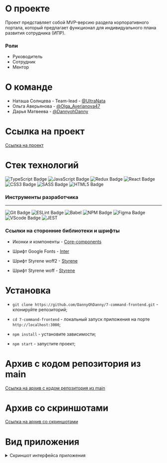 # О проекте

Проект представляет собой MVP-версию раздела корпоративного портала, который предлагает функционал для индивидуального плана развития сотрудника (ИПР).

### Роли

- Руководитель
- Сотрудник
- Ментор

# О команде

- Наташа Солнцева - Team-lead - [@UltraNata](https://t.me/UltraNata)
- Ольга Аверьянова - [@Olga_Averianova47](https://t.me/Olga_Averianova47)
- Дарья Матвеева - [@DannyohDanny](https://t.me/DannyohDanny)

# Ссылка на проект

[Ссылка на проект](https://main--resonant-cactus-89987a.netlify.app/)

# Стек технологий

<div> 
 <img src="https://img.shields.io/badge/TypeScript-%23404d59.svg?style=for-the-badge&logo=typescript&logoColor=blue" alt="TypeScript Badge" />
<img src="https://img.shields.io/badge/javascript-%23404d59.svg?style=for-the-badge&logo=javascript&logoColor=%23F7DF1E" alt="JavaScript Badge" />
<img src="https://img.shields.io/badge/Redux-%23404d59.svg?style=for-the-badge&logo=Redux&logoColor=violet" alt="Redux Badge" /> 
<img src="https://img.shields.io/badge/react-%23404d59.svg?style=for-the-badge&logo=react&logoColor=%2361DAFB" alt="React Badge" />
<img src="https://img.shields.io/badge/css3-%23404d59.svg?style=for-the-badge&logo=css3&logoColor=lightblue" alt="CSS3 Badge" />
<img src="https://img.shields.io/badge/SASS-%23404d59.svg?style=for-the-badge&logo=SASS&logoColor=hotpink" alt="SASS Badge" />
<img src="https://img.shields.io/badge/html5-%23404d59.svg?style=for-the-badge&logo=html5&logoColor=orange" alt="HTML5 Badge" />

 </div>

### Инструменты разработчика

---

<div id="general" style="display: inline">
  <img src="https://img.shields.io/badge/git-%23404d59.svg?style=for-the-badge&logo=git&logoColor=red" alt="Git Badge" />
  <img src="https://img.shields.io/badge/ESLint-%23404d59?style=for-the-badge&logo=eslint&logoColor=violet" alt="ESLint Badge" />
  <img src="https://img.shields.io/badge/babel-%23404d59?style=for-the-badge&logo=vscode&logoColor=white" alt="Babel" />
  <img src="https://img.shields.io/badge/NPM-%23404d59?style=for-the-badge&logo=npm&logoColor=red" alt="NPM Badge" />
  <img src="https://img.shields.io/badge/figma-%23404d59.svg?style=for-the-badge&logo=figma&logoColor=purple" alt="Figma Badge" />
  <img src="https://img.shields.io/badge/vscode-%23404d59?style=for-the-badge&logo=vscode&logoColor=white" alt="VScode Badge" />
    <img src="https://img.shields.io/badge/jest-%23404d59?style=for-the-badge&logo=vscode&logoColor=white" alt="JEST" />

### Ссылки на сторонние библиотеки и шрифты

- Иконки и компоненты - [Core-components](https://core-ds.github.io/core-components/master/?path=/docs/guidelines-accessibility-forms--docs)

- Шрифт Google Fonts - [Inter](https://fonts.google.com/specimen/Inter)
- Шрифт Styrene woff2 - [Styrene](https://alfabank.servicecdn.ru/media/fonts/styrene-ui/styrene-ui_regular.woff2)
- Шрифт Styrene woff - [Styrene](https://alfabank.servicecdn.ru/media/fonts/styrene-ui/styrene-ui_regular.woff)

# Установка

- `git clone https://github.com/DannyOhDanny/7-command-frontend.git` - клонируйте репозиторий;

- `cd 7-command-frontend` - локальный запуск приложения на порте `http://localhost:3000`;

- `npm install` - yстановите зависимости;

- `npm start` - запустите проект;

# Архив с кодом репозитория из main

[Ссылка на архив с кодом репозитория из main](https://disk.yandex.com/d/piisShH2oeiotQ)

# Архив со скриншотами

[Ссылка на архив со скриншотами]([https://disk.yandex.com/d/4WJ7-AvosFhitQ])

# Вид приложения

<details><summary> Скриншот интерфейса приложения</summary>

[![photo-2024-02-05-04-27-16.jpg](https://i.postimg.cc/kGn3GPP2/photo-2024-02-05-04-27-16.jpg)](https://postimg.cc/XGDD1hJW)

</details>
